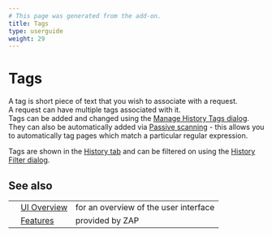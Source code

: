 ```yaml
---
# This page was generated from the add-on.
title: Tags
type: userguide
weight: 29
---
```


# Tags

A tag is short piece of text that you wish to associate with a request.  
A request can have multiple tags associated with it.  
Tags can be added and changed using the [Manage History Tags dialog](/docs/desktop/ui/dialogs/managetags/).  
They can also be automatically added via [Passive scanning](/docs/desktop/start/features/pscan/) -
this allows you to automatically tag pages which match a particular regular expression.  

Tags are shown in the [History tab](/docs/desktop/ui/tabs/history/) and can be filtered on using
the [History Filter dialog](/docs/desktop/ui/dialogs/hist_filter/).  

## See also

|   |                                           |                                       |
|---|-------------------------------------------|---------------------------------------|
|   | [UI Overview](/docs/desktop/ui/)          | for an overview of the user interface |
|   | [Features](/docs/desktop/start/features/) | provided by ZAP                       |
